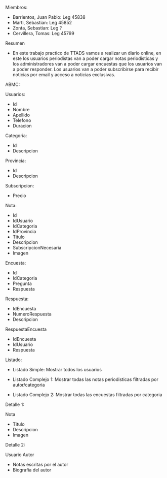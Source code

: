 Miembros:
* Barrientos, Juan Pablo: Leg 45838
* Marti, Sebastian: Leg 45852
* Zonta, Sebastian: Leg ?
* Cervillera, Tomas: Leg 45799

Resumen
* En este trabajo practico de TTADS vamos a realizar un diario online, en este los usuarios periodistas van a poder cargar notas periodisticas y los administradores van a poder cargar encuestas que los usuarios van a poder responder. Los usuarios van a poder subscribirse para recibir noticias por email y acceso a noticias exclusivas.

ABMC:

Usuarios:

* Id
* Nombre
* Apellido
* Telefono
* Duracion

Categoria:

* Id
* Descripcion

Provincia:

* Id
* Descripcion

Subscripcion:

* Precio

Nota:

* Id
* IdUsuario
* IdCategoria
* IdProvincia
* Titulo
* Descripcion
* SubscripcionNecesaria
* Imagen

Encuesta:

* Id
* IdCategoria
* Pregunta
* Respuesta

Respuesta:

* IdEncuesta
* NumeroRespuesta
* Descripcion

RespuestaEncuesta

* IdEncuesta
* IdUsuario
* Respuesta

Listado:

* Listado Simple: Mostrar todos los usuarios

* Listado Complejo 1: Mostrar todas las notas periodisticas filtradas por autor/categoria

* Listado Complejo 2: Mostrar todas las encuestas filtradas por categoria

Detalle 1:

Nota

* Titulo
* Descripcion
* Imagen

Detalle 2:

Usuario Autor

* Notas escritas por el autor
* Biografia del autor
